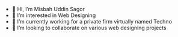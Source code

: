 - 👋 Hi, I’m Misbah Uddin Sagor
- 👀 I’m interested in Web Designing
- 🌱 I’m currently working for a private firm virtually named Techno
- 💞️ I’m looking to collaborate on various web designing projects
<!---
groddd/groddd is a ✨ special ✨ repository because its `README.md` (this file) appears on your GitHub profile.
You can click the Preview link to take a look at your changes.
--->
